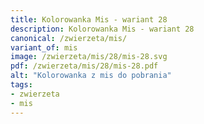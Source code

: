 ```yaml
---
title: Kolorowanka Mis - wariant 28
description: Kolorowanka Mis - wariant 28
canonical: /zwierzeta/mis/
variant_of: mis
image: /zwierzeta/mis/28/mis-28.svg
pdf: /zwierzeta/mis/28/mis-28.pdf
alt: "Kolorowanka z mis do pobrania"
tags:
- zwierzeta
- mis
---
```

